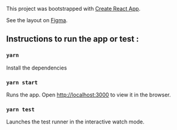 This project was bootstrapped with [Create React App](https://github.com/facebook/create-react-app).

See the layout on [Figma](https://www.figma.com/file/7dbfmvxxvd3oeKiug1xZAC/Telzir-FaleMais).

## Instructions to run the app or test :

### `yarn` 

Install the dependencies

### `yarn start`

Runs the app.
Open [http://localhost:3000](http://localhost:3000) to view it in the browser.

### `yarn test`

Launches the test runner in the interactive watch mode.<br />


